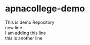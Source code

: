 # apnacollege-demo
This is demo Repository
<br>
new line 
<br>
I am adding this line
<br>
this is another line 


